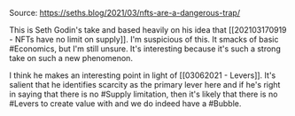Source: https://seths.blog/2021/03/nfts-are-a-dangerous-trap/

This is Seth Godin's take and based heavily on his idea that [[202103170919 - NFTs have no limit on supply]]. I'm suspicious of this. It smacks of basic #Economics, but I'm still unsure. It's interesting because it's such a strong take on such a new phenomenon. 


I think he makes an interesting point in light of [[03062021 - Levers]]. It's salient that he identifies scarcity as the primary lever here and if he's right in saying that there is no #Supply limitation, then it's likely that there is no #Levers to create value with and we do indeed have a #Bubble. 